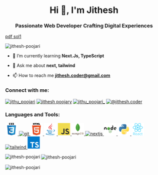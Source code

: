 <h1 align="center">Hi 👋, I'm Jithesh</h1>
<h3 align="center">Passionate Web Developer Crafting Digital Experiences</h3>

<a href="https://github.com/jsvine/pdfplumber/blob/stable/examples%2Fnotebooks%2Fextract-table-ca-warn-report.ipynb" target="blank">pdf sol1</a>

<p align="left"> <img src="https://komarev.com/ghpvc/?username=jithesh-poojari&label=Profile%20views&color=0e75b6&style=flat" alt="jithesh-poojari" /> </p>

- 🌱 I’m currently learning **Next.Js, TypeScript**

- 💬 Ask me about **next, tailwind**

- 📫 How to reach me **jithesh.coder@gmail.com**

<h3 align="left">Connect with me:</h3>
<p align="left">
<a href="https://twitter.com/jithu_poojari" target="blank"><img align="center" src="https://raw.githubusercontent.com/rahuldkjain/github-profile-readme-generator/master/src/images/icons/Social/twitter.svg" alt="jithu_poojari" height="30" width="40" /></a>
<a href="https://linkedin.com/in/jithesh poojary" target="blank"><img align="center" src="https://raw.githubusercontent.com/rahuldkjain/github-profile-readme-generator/master/src/images/icons/Social/linked-in-alt.svg" alt="jithesh poojary" height="30" width="40" /></a>
<a href="https://instagram.com/jithu_poojari_" target="blank"><img align="center" src="https://raw.githubusercontent.com/rahuldkjain/github-profile-readme-generator/master/src/images/icons/Social/instagram.svg" alt="jithu_poojari_" height="30" width="40" /></a>
<a href="https://medium.com/@jithesh.coder" target="blank"><img align="center" src="https://raw.githubusercontent.com/rahuldkjain/github-profile-readme-generator/master/src/images/icons/Social/medium.svg" alt="@jithesh.coder" height="30" width="40" /></a>
</p>

<h3 align="left">Languages and Tools:</h3>
<p align="left"> <a href="https://www.w3schools.com/css/" target="_blank" rel="noreferrer"> <img src="https://raw.githubusercontent.com/devicons/devicon/master/icons/css3/css3-original-wordmark.svg" alt="css3" width="40" height="40"/> </a> <a href="https://git-scm.com/" target="_blank" rel="noreferrer"> <img src="https://www.vectorlogo.zone/logos/git-scm/git-scm-icon.svg" alt="git" width="40" height="40"/> </a> <a href="https://www.w3.org/html/" target="_blank" rel="noreferrer"> <img src="https://raw.githubusercontent.com/devicons/devicon/master/icons/html5/html5-original-wordmark.svg" alt="html5" width="40" height="40"/> </a> <a href="https://www.java.com" target="_blank" rel="noreferrer"> <img src="https://raw.githubusercontent.com/devicons/devicon/master/icons/java/java-original.svg" alt="java" width="40" height="40"/> </a> <a href="https://developer.mozilla.org/en-US/docs/Web/JavaScript" target="_blank" rel="noreferrer"> <img src="https://raw.githubusercontent.com/devicons/devicon/master/icons/javascript/javascript-original.svg" alt="javascript" width="40" height="40"/> </a> <a href="https://www.mongodb.com/" target="_blank" rel="noreferrer"> <img src="https://raw.githubusercontent.com/devicons/devicon/master/icons/mongodb/mongodb-original-wordmark.svg" alt="mongodb" width="40" height="40"/> </a> <a href="https://nextjs.org/" target="_blank" rel="noreferrer"> <img src="https://cdn.worldvectorlogo.com/logos/nextjs-2.svg" alt="nextjs" width="40" height="40"/> </a> <a href="https://nodejs.org" target="_blank" rel="noreferrer"> <img src="https://raw.githubusercontent.com/devicons/devicon/master/icons/nodejs/nodejs-original-wordmark.svg" alt="nodejs" width="40" height="40"/> </a> <a href="https://www.python.org" target="_blank" rel="noreferrer"> <img src="https://raw.githubusercontent.com/devicons/devicon/master/icons/python/python-original.svg" alt="python" width="40" height="40"/> </a> <a href="https://reactjs.org/" target="_blank" rel="noreferrer"> <img src="https://raw.githubusercontent.com/devicons/devicon/master/icons/react/react-original-wordmark.svg" alt="react" width="40" height="40"/> </a> <a href="https://tailwindcss.com/" target="_blank" rel="noreferrer"> <img src="https://www.vectorlogo.zone/logos/tailwindcss/tailwindcss-icon.svg" alt="tailwind" width="40" height="40"/> </a> <a href="https://www.typescriptlang.org/" target="_blank" rel="noreferrer"> <img src="https://raw.githubusercontent.com/devicons/devicon/master/icons/typescript/typescript-original.svg" alt="typescript" width="40" height="40"/> </a> </p>

<p><img align="left" src="https://github-readme-stats.vercel.app/api/top-langs?username=jithesh-poojari&show_icons=true&locale=en&layout=compact" alt="jithesh-poojari" /></p>

<p>&nbsp;<img align="center" src="https://github-readme-stats.vercel.app/api?username=jithesh-poojari&show_icons=true&locale=en" alt="jithesh-poojari" /></p>

<p><img align="center" src="https://github-readme-streak-stats.herokuapp.com/?user=jithesh-poojari&" alt="jithesh-poojari" /></p>
